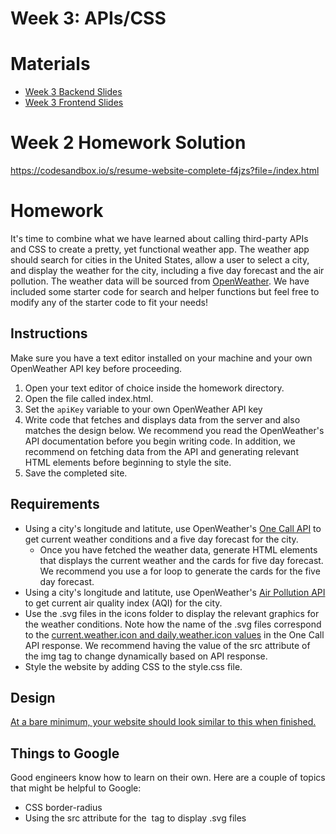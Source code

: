 # Week 3: APIs/CSS

# Materials
- [Week 3 Backend Slides](https://docs.google.com/presentation/d/1qUem7kvlVGblh6rOPugepUgLxjmQyPVx71GJoVGtcMY/edit?usp=sharing)
- [Week 3 Frontend Slides](https://docs.google.com/presentation/d/17eiGw5dpWhyYA74VKUkkLhJuNoVRyTW-hXRbGzWJYnk/edit?usp=sharing)

# Week 2 Homework Solution
https://codesandbox.io/s/resume-website-complete-f4jzs?file=/index.html 

# Homework
It's time to combine what we have learned about calling third-party APIs and CSS to create a pretty, yet functional weather app. The weather app should search for cities in the United States, allow a user to select a city, and display the weather for the city, including a five day forecast and the air pollution. The weather data will be sourced from [OpenWeather](https://openweathermap.org/). We have included some starter code for search and helper functions but feel free to modify any of the starter code to fit your needs! 

## Instructions
Make sure you have a text editor installed on your machine and your own OpenWeather API key before proceeding.  
1. Open your text editor of choice inside the homework directory.
2. Open the file called index.html.
4. Set the `apiKey` variable to your own OpenWeather API key
3. Write code that fetches and displays data from the server and also matches the design below. We recommend you read the OpenWeather's API documentation before you begin writing code. In addition, we recommend on fetching data from the API and generating relevant HTML elements before beginning to style the site. 
4. Save the completed site.

## Requirements
- Using a city's longitude and latitute, use OpenWeather's [One Call API](https://openweathermap.org/api/one-call-api) to get current weather conditions and a five day forecast for the city.
    - Once you have fetched the weather data, generate HTML elements that displays the current weather and the cards for five day forecast. We recommend you use a for loop to generate the cards for the five day forecast. 
- Using a city's longitude and latitute, use OpenWeather's [Air Pollution API](https://openweathermap.org/api/air-pollution) to get current air quality index (AQI) for the city.
- Use the .svg files in the icons folder to display the relevant graphics for the weather conditions. Note how the name of the .svg files correspond to the [current.weather.icon and daily.weather.icon values](https://openweathermap.org/api/one-call-api#example) in the One Call API response. We recommend having the value of the src attribute of the img tag to change dynamically based on API response. 
- Style the website by adding CSS to the style.css file. 

## Design
[At a bare minimum, your website should look similar to this when finished.](https://www.figma.com/file/vKRFWIFsJ5WRJTvMNFXOiZ/Weather-App?node-id=2%3A213)

## Things to Google
Good engineers know how to learn on their own. Here are a couple of topics that might be helpful to Google:
- CSS border-radius
- Using the src attribute for the <img> tag to display .svg files